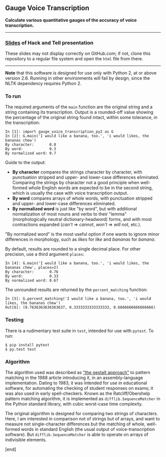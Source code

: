 ## Gauge Voice Transcription

**Calculate various quantitative gauges of the accuracy of voice transcription.**

---

### [Slides](http://htmlpreview.github.io/?https://github.com/brannerchinese/Gauge_Voice_Transcription/blob/master/SLIDES/branner_interfering_with_STT_slides_20140214.html) of Hack and Tell presentation

These slides may not display correctly on GitHub.com; if not, clone this repository to a regular file system and open the `html` file from there.

---

**Note** that this software is designed for use only with Python 2, at or above version 2.6. Running in other environments will fail by design, since the NLTK dependency requires Python 2.

### To run

The required arguments of the `main` function are the original string and a string containing its transcription. Output is a rounded-off value showing the percentage of the original string found intact, within some tolerance, in the transcription:

    In [1]: import gauge_voice_transcription_py2 as G
    In [2]: G.main('I would like a banana, too.', 'i would likes, the bananas chew')
    By character:       0.8
    By word:            0.3
    By normalized word: 0.7

Guide to the output:

   * **By character** compares the strings character by character, with punctuation stripped and upper- and lower-case differences eliminated. Comparing the strings by character not a good principle when well-formed whole English words are expected to be in the second string, which is usually the case with voice transcription output.
   * **By word** compares arrays of whole words, with punctuation stripped and upper- and lower-case differences eliminated.
   * **By normalized word** is just like "by word", but with additional normalization of most nouns and verbs to their "lemma" (morphologically neutral dictionary-headword) forms, and with most contractions expanded (_can't_ => _cannot_, _won't_ => _will not_, etc.). 

"By normalized word" is the most useful option if one wants to ignore minor differences in morphology, such as _likes_ for _like_ and _bananas_ for _banana_.

By default, results are rounded to a single decimal place. For other precision, use a third argument `places`:

    In [4]: G.main('I would like a banana, too.', 'i would likes, the bananas chew', places=2)
    By character:       0.76
    By word:            0.33
    By normalized word: 0.67

The unrounded results are returned by the `percent_matching` function:

    In [5]: G.percent_matching('I would like a banana, too.', 'i would likes, the bananas chew')
    Out[6]: (0.7636363636363637, 0.3333333333333333, 0.6666666666666666)

### Testing

There is a rudimentary test suite in `test`, intended for use with `pytest`. To run:

    $ pip install pytest
    $ py.test test

### Algorithm

The algorithm used was described as ["the gestalt approach"](http://www.drdobbs.com/database/pattern-matching-the-gestalt-approach/database/pattern-matching-the-gestalt-approach/184407970?pgno=5) to pattern matching in the 1988 article introducing it, in an assembly-language implementation. Dating to 1983, it was intended for use in educational software, for automating the checking of student responses on exams; it was also used in early spell-checkers. Known as the Ratcliff/Obershelp pattern matching algorithm, it is implemented as `difflib.SequenceMatcher` in the Python standard library, with cubic worst-case time complexity.

The original algorithm is designed for comparing two strings of characters. Here, I am interested in comparison not of strings but of arrays, and want to measure not single-character differences but the matching of whole, well-formed words in standard English (the usual output of voice-transcription software). But `difflib.SequenceMatcher` is able to operate on arrays of indivisible elements.

[end]
